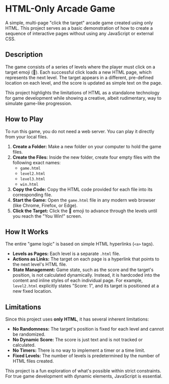 # HTML-Only Arcade Game

A simple, multi-page "click the target" arcade game created using only HTML. This project serves as a basic demonstration of how to create a sequence of interactive pages without using any JavaScript or external CSS.

## Description

The game consists of a series of levels where the player must click on a target emoji (🎯). Each successful click loads a new HTML page, which represents the next level. The target appears in a different, pre-defined location on each level, and the score is updated as simple text on the page.

This project highlights the limitations of HTML as a standalone technology for game development while showing a creative, albeit rudimentary, way to simulate game-like progression.

## How to Play

To run this game, you do not need a web server. You can play it directly from your local files.

1.  **Create a Folder:** Make a new folder on your computer to hold the game files.
2.  **Create the Files:** Inside the new folder, create four empty files with the following exact names:
    * `game.html`
    * `level2.html`
    * `level3.html`
    * `win.html`
3.  **Copy the Code:** Copy the HTML code provided for each file into its corresponding file.
4.  **Start the Game:** Open the `game.html` file in any modern web browser (like Chrome, Firefox, or Edge).
5.  **Click the Target:** Click the 🎯 emoji to advance through the levels until you reach the "You Win!" screen.

## How It Works

The entire "game logic" is based on simple HTML hyperlinks (`<a>` tags).

* **Levels as Pages:** Each level is a separate `.html` file.
* **Actions as Links:** The target on each page is a hyperlink that points to the next level's HTML file.
* **State Management:** Game state, such as the score and the target's position, is not calculated dynamically. Instead, it is hardcoded into the content and inline styles of each individual page. For example, `level2.html` explicitly states "Score: 1", and its target is positioned at a new fixed location.

## Limitations

Since this project uses **only HTML**, it has several inherent limitations:
* **No Randomness:** The target's position is fixed for each level and cannot be randomized.
* **No Dynamic Score:** The score is just text and is not tracked or calculated.
* **No Timers:** There is no way to implement a timer or a time limit.
* **Fixed Levels:** The number of levels is predetermined by the number of HTML files created.

This project is a fun exploration of what's possible within strict constraints. For true game development with dynamic elements, JavaScript is essential.